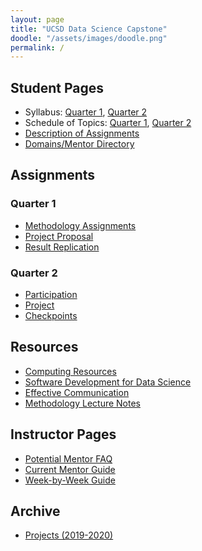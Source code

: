 ```yaml
---
layout: page
title: "UCSD Data Science Capstone"
doodle: "/assets/images/doodle.png"
permalink: /
---
```


## Student Pages
* Syllabus: [Quarter 1](/student/quarter-1-syllabus), [Quarter 2](/student/quarter-2-syllabus)
* Schedule of Topics: [Quarter 1](/student/quarter-1-schedule), [Quarter 2](/student/quarter-2-schedule)
* [Description of Assignments](/student/assignment-descriptions)
* [Domains/Mentor Directory](/student/domains)

## Assignments

### Quarter 1
* [Methodology Assignments](/assignments/quarter-1-methodology)
* [Project Proposal](/assignments/quarter-1-project-proposal)
* [Result Replication](/assignments/quarter-1-replication)

### Quarter 2
* [Participation](/assignments/quarter-2-participation)
* [Project](/assignments/quarter-2-project)
* [Checkpoints](/assignments/quarter-2-checkpoints)

## Resources
* [Computing Resources](/resources/computing)
* [Software Development for Data Science](/resources/swdev)
* [Effective Communication](/resources/communication)
* [Methodology Lecture Notes](/resources/lecture_notes)

## Instructor Pages
* [Potential Mentor FAQ](/instructor/faq)
* [Current Mentor Guide](/instructor/current)
* [Week-by-Week Guide](/instructor/week-by-week)

## Archive
* [Projects (2019-2020)](https://dsc-capstone.github.io/projects-2019-2020/)
